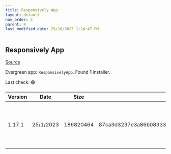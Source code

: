 ```yaml
---
title: Responsively App
layout: default
nav_order: 2
parent: R
last_modified_date: 25/10/2025 1:24:47 PM
---
```


## Responsively App

[Source](https://responsively.app/)

Evergreen app: `ResponsivelyApp`. Found **1** installer.

Last check: 🟢

| Version | Date      | Size      | Sha256                                                           | Architecture | InstallerType | Type | URI                                                                                                                                                                                                                                                  |
| ------- | --------- | --------- | ---------------------------------------------------------------- | ------------ | ------------- | ---- | ---------------------------------------------------------------------------------------------------------------------------------------------------------------------------------------------------------------------------------------------------- |
| 1.17.1  | 25/1/2023 | 186820464 | 87ca3d3237e3a86b083335cf3400408cb29f9e910c5750e925714ac880252d60 | x86          | Default       | exe  | [https://github.com/responsively-org/responsively-app-releases/releases/download/v1.17.1/ResponsivelyApp-Setup-1.17.1.exe](https://github.com/responsively-org/responsively-app-releases/releases/download/v1.17.1/ResponsivelyApp-Setup-1.17.1.exe) |
